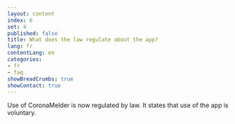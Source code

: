 ```yaml
---
layout: content
index: 6
set: 4
published: false
title: What does the law regulate about the app?
lang: fr
contentLang: en
categories:
- fr
- faq
showBreadCrumbs: true
showContact: true
---
```

Use of CoronaMelder is now regulated by law. It states that use of the app is voluntary.
